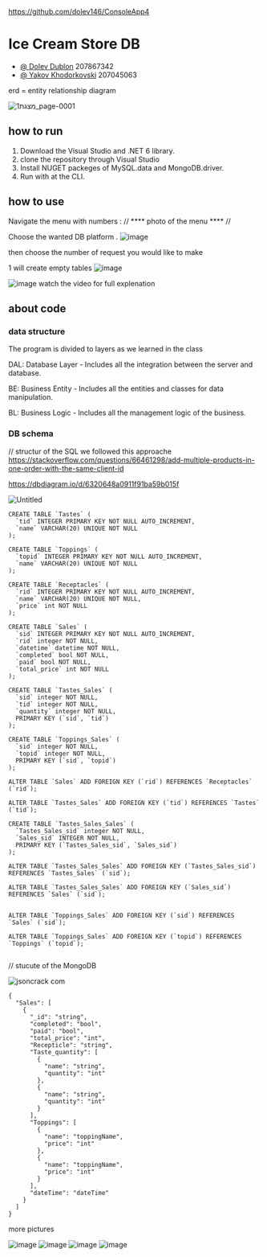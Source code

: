 https://github.com/dolev146/ConsoleApp4
# Ice Cream Store DB
- [@ Dolev Dublon](https://github.com/dolev146) 207867342
- [@ Yakov Khodorkovski](https://github.com/yakov103) 207045063

erd = entity relationship diagram

![מצגת1_page-0001](https://user-images.githubusercontent.com/62290677/191915019-0e55ae31-68bd-451a-be86-db7c4b46254e.jpg)





## how to run 
1. Download the Visual Studio and .NET 6 library.
2. clone the repository through Visual Studio 
3. Install NUGET packeges of MySQL.data and MongoDB.driver. 
4. Run with at the CLI.

## how to use 
Navigate the menu with numbers : 
// **** photo of the menu **** // 

Choose the wanted DB platform . 
![image](https://user-images.githubusercontent.com/62290677/191916109-cf5499c2-d4cd-44f2-a6ea-8fa9240354f3.png)

then choose the number of request you would like to make


1
will create empty tables
![image](https://user-images.githubusercontent.com/62290677/191919059-56bf9175-1367-4474-b622-df34bc1aec58.png)

![image](https://user-images.githubusercontent.com/62290677/191919012-24bbaadc-1436-408a-b021-3b434f3d3d3e.png)
watch the video for full explenation




## about code 
### data structure 
The program is divided to layers as we learned in the class 

DAL: Database Layer - Includes all the integration between the server and database. 

BE: Business Entity - Includes all the entities and classes for data manipulation. 

BL: Business Logic - Includes all the management logic of the business. 


### DB schema


// structur of the SQL 
we followed this approache 
https://stackoverflow.com/questions/66461298/add-multiple-products-in-one-order-with-the-same-client-id

https://dbdiagram.io/d/6320648a0911f91ba59b015f

![Untitled](https://user-images.githubusercontent.com/62290677/191808189-850e36c4-0b54-4eb1-bf31-ce0a089613e5.png)
```
CREATE TABLE `Tastes` (
  `tid` INTEGER PRIMARY KEY NOT NULL AUTO_INCREMENT,
  `name` VARCHAR(20) UNIQUE NOT NULL
);

CREATE TABLE `Toppings` (
  `topid` INTEGER PRIMARY KEY NOT NULL AUTO_INCREMENT,
  `name` VARCHAR(20) UNIQUE NOT NULL
);

CREATE TABLE `Receptacles` (
  `rid` INTEGER PRIMARY KEY NOT NULL AUTO_INCREMENT,
  `name` VARCHAR(20) UNIQUE NOT NULL,
  `price` int NOT NULL
);

CREATE TABLE `Sales` (
  `sid` INTEGER PRIMARY KEY NOT NULL AUTO_INCREMENT,
  `rid` integer NOT NULL,
  `datetime` datetime NOT NULL,
  `completed` bool NOT NULL,
  `paid` bool NOT NULL,
  `total_price` int NOT NULL
);

CREATE TABLE `Tastes_Sales` (
  `sid` integer NOT NULL,
  `tid` integer NOT NULL,
  `quantity` integer NOT NULL,
  PRIMARY KEY (`sid`, `tid`)
);

CREATE TABLE `Toppings_Sales` (
  `sid` integer NOT NULL,
  `topid` integer NOT NULL,
  PRIMARY KEY (`sid`, `topid`)
);

ALTER TABLE `Sales` ADD FOREIGN KEY (`rid`) REFERENCES `Receptacles` (`rid`);

ALTER TABLE `Tastes_Sales` ADD FOREIGN KEY (`tid`) REFERENCES `Tastes` (`tid`);

CREATE TABLE `Tastes_Sales_Sales` (
  `Tastes_Sales_sid` integer NOT NULL,
  `Sales_sid` INTEGER NOT NULL,
  PRIMARY KEY (`Tastes_Sales_sid`, `Sales_sid`)
);

ALTER TABLE `Tastes_Sales_Sales` ADD FOREIGN KEY (`Tastes_Sales_sid`) REFERENCES `Tastes_Sales` (`sid`);

ALTER TABLE `Tastes_Sales_Sales` ADD FOREIGN KEY (`Sales_sid`) REFERENCES `Sales` (`sid`);


ALTER TABLE `Toppings_Sales` ADD FOREIGN KEY (`sid`) REFERENCES `Sales` (`sid`);

ALTER TABLE `Toppings_Sales` ADD FOREIGN KEY (`topid`) REFERENCES `Toppings` (`topid`);


```


// stucute of the MongoDB 

![jsoncrack com](https://user-images.githubusercontent.com/62290677/191808387-f38d18e9-9da5-4679-84bf-32a2915aeaa8.png)

```
{
  "Sales": [
    {
      "_id": "string",
      "completed": "bool",
      "paid": "bool",
      "total_price": "int",
      "Recepticle": "string",
      "Taste_quantity": [
        {
          "name": "string",
          "quantity": "int"
        },
        {
          "name": "string",
          "quantity": "int"
        }
      ],
      "Toppings": [
        {
          "name": "toppingName",
          "price": "int"
        },
        {
          "name": "toppingName",
          "price": "int"
        }
      ],
      "dateTime": "dateTime"
    }
  ]
}
```


more pictures

![image](https://user-images.githubusercontent.com/62290677/191848821-497044b8-8020-4f6a-8086-7fdf06ce9c72.png)
![image](https://user-images.githubusercontent.com/62290677/191848896-43f7e586-e0e9-4c27-b926-8426d3d9730f.png)
![image](https://user-images.githubusercontent.com/62290677/191848950-02d81855-7236-45b8-8cbb-01a013ce65d0.png)
![image](https://user-images.githubusercontent.com/62290677/191849012-2f29a2d2-7ef8-4e12-9b55-ca81e30703f4.png)


